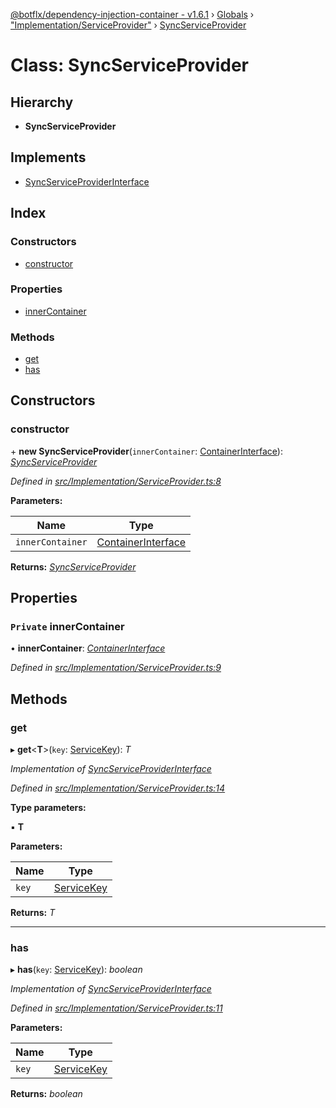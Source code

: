[@botflx/dependency-injection-container - v1.6.1](../README.md) › [Globals](../globals.md) › ["Implementation/ServiceProvider"](../modules/_implementation_serviceprovider_.md) › [SyncServiceProvider](_implementation_serviceprovider_.syncserviceprovider.md)

# Class: SyncServiceProvider

## Hierarchy

* **SyncServiceProvider**

## Implements

* [SyncServiceProviderInterface](../interfaces/_interfaces_.syncserviceproviderinterface.md)

## Index

### Constructors

* [constructor](_implementation_serviceprovider_.syncserviceprovider.md#constructor)

### Properties

* [innerContainer](_implementation_serviceprovider_.syncserviceprovider.md#private-innercontainer)

### Methods

* [get](_implementation_serviceprovider_.syncserviceprovider.md#get)
* [has](_implementation_serviceprovider_.syncserviceprovider.md#has)

## Constructors

###  constructor

\+ **new SyncServiceProvider**(`innerContainer`: [ContainerInterface](../interfaces/_interfaces_.containerinterface.md)): *[SyncServiceProvider](_implementation_serviceprovider_.syncserviceprovider.md)*

*Defined in [src/Implementation/ServiceProvider.ts:8](https://github.com/botflux/dependency-injection-container/blob/a5ee3f9/packages/DIContainer/src/Implementation/ServiceProvider.ts#L8)*

**Parameters:**

Name | Type |
------ | ------ |
`innerContainer` | [ContainerInterface](../interfaces/_interfaces_.containerinterface.md) |

**Returns:** *[SyncServiceProvider](_implementation_serviceprovider_.syncserviceprovider.md)*

## Properties

### `Private` innerContainer

• **innerContainer**: *[ContainerInterface](../interfaces/_interfaces_.containerinterface.md)*

*Defined in [src/Implementation/ServiceProvider.ts:9](https://github.com/botflux/dependency-injection-container/blob/a5ee3f9/packages/DIContainer/src/Implementation/ServiceProvider.ts#L9)*

## Methods

###  get

▸ **get**<**T**>(`key`: [ServiceKey](../modules/_interfaces_.md#servicekey)): *T*

*Implementation of [SyncServiceProviderInterface](../interfaces/_interfaces_.syncserviceproviderinterface.md)*

*Defined in [src/Implementation/ServiceProvider.ts:14](https://github.com/botflux/dependency-injection-container/blob/a5ee3f9/packages/DIContainer/src/Implementation/ServiceProvider.ts#L14)*

**Type parameters:**

▪ **T**

**Parameters:**

Name | Type |
------ | ------ |
`key` | [ServiceKey](../modules/_interfaces_.md#servicekey) |

**Returns:** *T*

___

###  has

▸ **has**(`key`: [ServiceKey](../modules/_interfaces_.md#servicekey)): *boolean*

*Implementation of [SyncServiceProviderInterface](../interfaces/_interfaces_.syncserviceproviderinterface.md)*

*Defined in [src/Implementation/ServiceProvider.ts:11](https://github.com/botflux/dependency-injection-container/blob/a5ee3f9/packages/DIContainer/src/Implementation/ServiceProvider.ts#L11)*

**Parameters:**

Name | Type |
------ | ------ |
`key` | [ServiceKey](../modules/_interfaces_.md#servicekey) |

**Returns:** *boolean*
